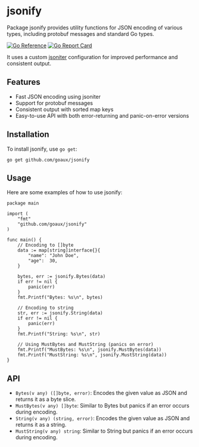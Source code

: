# jsonify
Package jsonify provides utility functions for JSON encoding of various types, including protobuf messages and standard Go types.

[![Go Reference](https://pkg.go.dev/badge/github.com/goaux/jsonify.svg)](https://pkg.go.dev/github.com/goaux/jsonify)
[![Go Report Card](https://goreportcard.com/badge/github.com/goaux/jsonify)](https://goreportcard.com/report/github.com/goaux/jsonify)

It uses a custom [jsoniter][1] configuration for improved performance and consistent output.

[1]: https://pkg.go.dev/github.com/json-iterator/go

## Features

- Fast JSON encoding using jsoniter
- Support for protobuf messages
- Consistent output with sorted map keys
- Easy-to-use API with both error-returning and panic-on-error versions

## Installation

To install jsonify, use `go get`:

    go get github.com/goaux/jsonify

## Usage

Here are some examples of how to use jsonify:

    package main

    import (
        "fmt"
        "github.com/goaux/jsonify"
    )

    func main() {
        // Encoding to []byte
        data := map[string]interface{}{
            "name": "John Doe",
            "age":  30,
        }

        bytes, err := jsonify.Bytes(data)
        if err != nil {
            panic(err)
        }
        fmt.Printf("Bytes: %s\n", bytes)

        // Encoding to string
        str, err := jsonify.String(data)
        if err != nil {
            panic(err)
        }
        fmt.Printf("String: %s\n", str)

        // Using MustBytes and MustString (panics on error)
        fmt.Printf("MustBytes: %s\n", jsonify.MustBytes(data))
        fmt.Printf("MustString: %s\n", jsonify.MustString(data))
    }

## API

- `Bytes(v any) ([]byte, error)`: Encodes the given value as JSON and returns it as a byte slice.
- `MustBytes(v any) []byte`: Similar to Bytes but panics if an error occurs during encoding.
- `String(v any) (string, error)`: Encodes the given value as JSON and returns it as a string.
- `MustString(v any) string`: Similar to String but panics if an error occurs during encoding.
